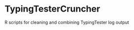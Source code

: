 TypingTesterCruncher
====================

R scripts for cleaning and combining TypingTester log output
